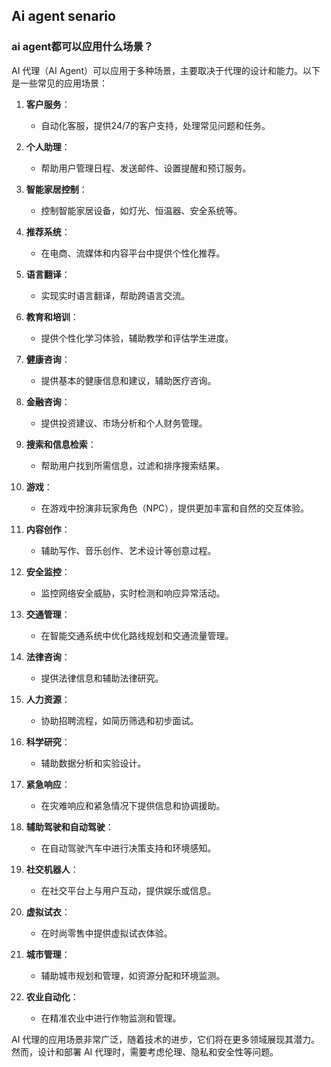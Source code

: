 ## Ai agent senario


### ai agent都可以应用什么场景？

AI 代理（AI Agent）可以应用于多种场景，主要取决于代理的设计和能力。以下是一些常见的应用场景：

1. **客户服务**：
   - 自动化客服，提供24/7的客户支持，处理常见问题和任务。

2. **个人助理**：
   - 帮助用户管理日程、发送邮件、设置提醒和预订服务。

3. **智能家居控制**：
   - 控制智能家居设备，如灯光、恒温器、安全系统等。

4. **推荐系统**：
   - 在电商、流媒体和内容平台中提供个性化推荐。

5. **语言翻译**：
   - 实现实时语言翻译，帮助跨语言交流。

6. **教育和培训**：
   - 提供个性化学习体验，辅助教学和评估学生进度。

7. **健康咨询**：
   - 提供基本的健康信息和建议，辅助医疗咨询。

8. **金融咨询**：
   - 提供投资建议、市场分析和个人财务管理。

9. **搜索和信息检索**：
   - 帮助用户找到所需信息，过滤和排序搜索结果。

10. **游戏**：
    - 在游戏中扮演非玩家角色（NPC），提供更加丰富和自然的交互体验。

11. **内容创作**：
    - 辅助写作、音乐创作、艺术设计等创意过程。

12. **安全监控**：
    - 监控网络安全威胁，实时检测和响应异常活动。

13. **交通管理**：
    - 在智能交通系统中优化路线规划和交通流量管理。

14. **法律咨询**：
    - 提供法律信息和辅助法律研究。

15. **人力资源**：
    - 协助招聘流程，如简历筛选和初步面试。

16. **科学研究**：
    - 辅助数据分析和实验设计。

17. **紧急响应**：
    - 在灾难响应和紧急情况下提供信息和协调援助。

18. **辅助驾驶和自动驾驶**：
    - 在自动驾驶汽车中进行决策支持和环境感知。

19. **社交机器人**：
    - 在社交平台上与用户互动，提供娱乐或信息。

20. **虚拟试衣**：
    - 在时尚零售中提供虚拟试衣体验。

21. **城市管理**：
    - 辅助城市规划和管理，如资源分配和环境监测。

22. **农业自动化**：
    - 在精准农业中进行作物监测和管理。

AI 代理的应用场景非常广泛，随着技术的进步，它们将在更多领域展现其潜力。然而，设计和部署 AI 代理时，需要考虑伦理、隐私和安全性等问题。